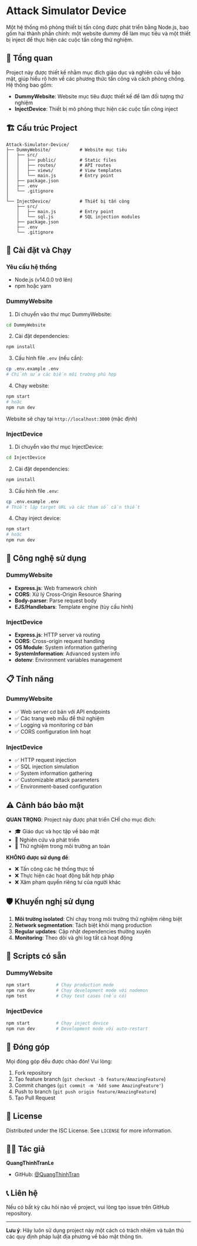 # Attack Simulator Device

Một hệ thống mô phỏng thiết bị tấn công được phát triển bằng Node.js, bao gồm hai thành phần chính: một website dummy để làm mục tiêu và một thiết bị inject để thực hiện các cuộc tấn công thử nghiệm.

## 📖 Tổng quan

Project này được thiết kế nhằm mục đích giáo dục và nghiên cứu về bảo mật, giúp hiểu rõ hơn về các phương thức tấn công và cách phòng chống. Hệ thống bao gồm:

- **DummyWebsite**: Website mục tiêu được thiết kế để làm đối tượng thử nghiệm
- **InjectDevice**: Thiết bị mô phỏng thực hiện các cuộc tấn công inject

## 🏗️ Cấu trúc Project

```
Attack-Simulator-Device/
├── DummyWebsite/           # Website mục tiêu
│   ├── src/
│   │   ├── public/         # Static files
│   │   ├── routes/         # API routes
│   │   ├── views/          # View templates
│   │   └── main.js         # Entry point
│   ├── package.json
│   ├── .env
│   └── .gitignore
│
└── InjectDevice/           # Thiết bị tấn công
    ├── src/
    │   ├── main.js         # Entry point
    │   └── sql.js          # SQL injection modules
    ├── package.json
    ├── .env
    └── .gitignore
```

## 🚀 Cài đặt và Chạy

### Yêu cầu hệ thống
- Node.js (v14.0.0 trở lên)
- npm hoặc yarn

### DummyWebsite

1. Di chuyển vào thư mục DummyWebsite:
```bash
cd DummyWebsite
```

2. Cài đặt dependencies:
```bash
npm install
```

3. Cấu hình file `.env` (nếu cần):
```bash
cp .env.example .env
# Chỉnh sửa các biến môi trường phù hợp
```

4. Chạy website:
```bash
npm start
# hoặc
npm run dev
```

Website sẽ chạy tại `http://localhost:3000` (mặc định)

### InjectDevice

1. Di chuyển vào thư mục InjectDevice:
```bash
cd InjectDevice
```

2. Cài đặt dependencies:
```bash
npm install
```

3. Cấu hình file `.env`:
```bash
cp .env.example .env
# Thiết lập target URL và các tham số cần thiết
```

4. Chạy inject device:
```bash
npm start
# hoặc
npm run dev
```

## 🔧 Công nghệ sử dụng

### DummyWebsite
- **Express.js**: Web framework chính
- **CORS**: Xử lý Cross-Origin Resource Sharing
- **Body-parser**: Parse request body
- **EJS/Handlebars**: Template engine (tùy cấu hình)

### InjectDevice
- **Express.js**: HTTP server và routing
- **CORS**: Cross-origin request handling
- **OS Module**: System information gathering
- **SystemInformation**: Advanced system info
- **dotenv**: Environment variables management

## 📋 Tính năng

### DummyWebsite
- ✅ Web server cơ bản với API endpoints
- ✅ Các trang web mẫu để thử nghiệm
- ✅ Logging và monitoring cơ bản
- ✅ CORS configuration linh hoạt

### InjectDevice
- ✅ HTTP request injection
- ✅ SQL injection simulation
- ✅ System information gathering
- ✅ Customizable attack parameters
- ✅ Environment-based configuration

## ⚠️ Cảnh báo bảo mật

**QUAN TRỌNG**: Project này được phát triển CHỈ cho mục đích:
- 🎓 Giáo dục và học tập về bảo mật
- 🔬 Nghiên cứu và phát triển
- 🧪 Thử nghiệm trong môi trường an toàn

**KHÔNG được sử dụng để**:
- ❌ Tấn công các hệ thống thực tế
- ❌ Thực hiện các hoạt động bất hợp pháp
- ❌ Xâm phạm quyền riêng tư của người khác

## 🛡️ Khuyến nghị sử dụng

1. **Môi trường isolated**: Chỉ chạy trong môi trường thử nghiệm riêng biệt
2. **Network segmentation**: Tách biệt khỏi mạng production
3. **Regular updates**: Cập nhật dependencies thường xuyên
4. **Monitoring**: Theo dõi và ghi log tất cả hoạt động

## 📝 Scripts có sẵn

### DummyWebsite
```bash
npm start          # Chạy production mode
npm run dev        # Chạy development mode với nodemon
npm test           # Chạy test cases (nếu có)
```

### InjectDevice
```bash
npm start          # Chạy inject device
npm run dev        # Development mode với auto-restart
```

## 🤝 Đóng góp

Mọi đóng góp đều được chào đón! Vui lòng:

1. Fork repository
2. Tạo feature branch (`git checkout -b feature/AmazingFeature`)
3. Commit changes (`git commit -m 'Add some AmazingFeature'`)
4. Push to branch (`git push origin feature/AmazingFeature`)
5. Tạo Pull Request

## 📄 License

Distributed under the ISC License. See `LICENSE` for more information.

## 👨‍💻 Tác giả

**QuangThinhTranLe**
- GitHub: [@QuangThinhTran](https://github.com/QuangThinhTran)

## 📞 Liên hệ

Nếu có bất kỳ câu hỏi nào về project, vui lòng tạo issue trên GitHub repository.

---

**Lưu ý**: Hãy luôn sử dụng project này một cách có trách nhiệm và tuân thủ các quy định pháp luật địa phương về bảo mật thông tin.
